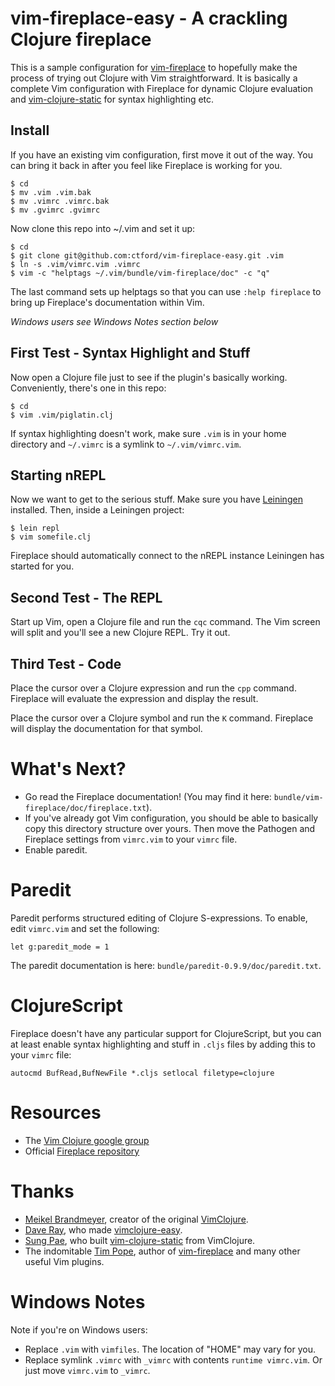 # vim-fireplace-easy - A crackling Clojure fireplace 
This is a sample configuration for [vim-fireplace](https://github.com/tpope/vim-fireplace) to hopefully make the process of trying out Clojure with Vim straightforward. It is basically a complete Vim configuration with Fireplace for dynamic Clojure evaluation and [vim-clojure-static](https://github.com/guns/vim-clojure-static) for syntax highlighting etc.

## Install
If you have an existing vim configuration, first move it out of the way. You can bring it back in after you feel like Fireplace is working for you.

    $ cd
    $ mv .vim .vim.bak
    $ mv .vimrc .vimrc.bak
    $ mv .gvimrc .gvimrc

Now clone this repo into ~/.vim and set it up:

    $ cd
    $ git clone git@github.com:ctford/vim-fireplace-easy.git .vim
    $ ln -s .vim/vimrc.vim .vimrc
    $ vim -c "helptags ~/.vim/bundle/vim-fireplace/doc" -c "q"

The last command sets up helptags so that you can use `:help fireplace` to bring up Fireplace's documentation within Vim.

*Windows users see Windows Notes section below*

## First Test - Syntax Highlight and Stuff

Now open a Clojure file just to see if the plugin's basically working. Conveniently, there's one in this repo:

    $ cd
    $ vim .vim/piglatin.clj

If syntax highlighting doesn't work, make sure `.vim` is in your home directory and `~/.vimrc` is a symlink to `~/.vim/vimrc.vim`.

## Starting nREPL 

Now we want to get to the serious stuff. Make sure you have [Leiningen](https://github.com/technomancy/leiningen) installed. Then, inside a Leiningen project:

    $ lein repl
    $ vim somefile.clj

Fireplace should automatically connect to the nREPL instance Leiningen has started for you.

## Second Test - The REPL

Start up Vim, open a Clojure file and run the `cqc` command. The Vim screen will split and you'll see a new Clojure REPL. Try it out.

## Third Test - Code

Place the cursor over a Clojure expression and run the `cpp` command. Fireplace will evaluate the expression and display the result.

Place the cursor over a Clojure symbol and run the `K` command. Fireplace will display the documentation for that symbol.

# What's Next?

* Go read the Fireplace documentation! (You may find it here: `bundle/vim-fireplace/doc/fireplace.txt`).
* If you've already got Vim configuration, you should be able to basically copy this directory structure over yours. Then move the Pathogen and Fireplace settings from `vimrc.vim` to your `vimrc` file.
* Enable paredit.

# Paredit

Paredit performs structured editing of Clojure S-expressions. To enable, edit `vimrc.vim` and set the following:

    let g:paredit_mode = 1

The paredit documentation is here: `bundle/paredit-0.9.9/doc/paredit.txt`.

# ClojureScript

Fireplace doesn't have any particular support for ClojureScript, but you can at least enable syntax highlighting and stuff in `.cljs` files by adding this to your `vimrc` file:

    autocmd BufRead,BufNewFile *.cljs setlocal filetype=clojure

# Resources

* The [Vim Clojure google group](https://groups.google.com/group/vimclojure)
* Official [Fireplace repository](https://github.com/tpope/vim-fireplace)

# Thanks

* [Meikel Brandmeyer](https://github.com/kotarak), creator of the original [VimClojure](http://bitbucket.org/kotarak/vimclojure).
* [Dave Ray](https://github.com/daveray), who made [vimclojure-easy](https://github.com/daveray/vimclojure-easy).
* [Sung Pae](https://github.com/guns), who built [vim-clojure-static](https://github.com/guns/vim-clojure-static) from VimClojure.
* The indomitable [Tim Pope](https://github.com/tpope), author of [vim-fireplace](https://github.com/tpope/vim-fireplace) and many other useful Vim plugins.

# Windows Notes

Note if you're on Windows users:

* Replace `.vim` with `vimfiles`. The location of "HOME" may vary for you.
* Replace symlink `.vimrc` with `_vimrc` with contents `runtime vimrc.vim`. Or just move `vimrc.vim` to `_vimrc`.
